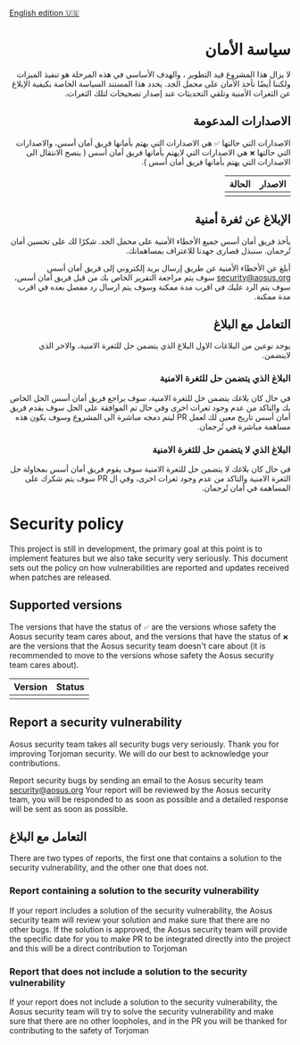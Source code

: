 [English edition 🇺🇸](#Security-policy)

<div dir="rtl">

# سياسة الأمان
لا يزال هذا المشروع قيد التطوير ، والهدف الأساسي في هذه المرحلة هو تنفيذ الميزات ولكننا أيضًا نأخذ الأمان على محمل الجد. يحدد هذا المستند السياسة الخاصة بكيفية الإبلاغ عن الثغرات الأمنية وتلقي التحديثات عند إصدار تصحيحات لتلك الثغرات.

## الاصدارات المدعومة
الاصدارات التي حالتها `✅` هي الاصدارات التي يهتم بأمانها فريق أمان أسس، والاصدارات التي حالتها `❌` هي الاصدارات التي لايهتم بأمانها فريق أمان أسس ( ينصح الانتقال الى الاصدارات التي يهتم بأمانها فريق أمان أسس ).

|  الاصدار |  الحالة |
|---------|-------|
|         |       |

## الإبلاغ عن ثغرة أمنية
يأخذ فريق أمان أسس جميع الأخطاء الأمنية على محمل الجد. شكرًا لك على تحسين أمان تُرجمان. سنبذل قصارى جهدنا للاعتراف بمساهماتك.

أبلغ عن الأخطاء الأمنية عن طريق إرسال بريد إلكتروني إلى فريق أمان أسس <security@aosus.org> سوف يتم مراجعة التقرير الخاص بك من قبل فريق أمان أسس، سوف يتم الرد عليك في اقرب مدة ممكنة وسوف يتم ارسال رد مفصل بعده في اقرب مدة ممكنة.

## التعامل مع البلاغ
يوجد نوعين من البلاغات الاول البلاغ الذي يتضمن حل للثغرة الامنية، والاخر الذي لايتضمن.

### البلاغ الذي يتضمن حل للثغرة الامنية
في حال كان بلاغك يتضمن خل للثغرة الامنية، سوف يراجع فريق أمان أسس الحل الخاص بك والتاكد من عدم وجود ثغرات اخرى وفي حال تم الموافقة على الحل سوف يقدم فريق أمان أسس تاريخ معين لك لعمل PR ليتم دمجه مباشرة الى المشروع وسوف يكون هذه مساهمة مباشرة في تُرجمان.

### البلاغ الذي لا يتضمن حل للثغرة الامنية
في حال كان بلاغك لا يتضمن حل للثغرة الامنية سوف يقوم فريق أمان أسس بمحاولة حل الثغرة الامنية والتاكد من عدم وجود ثغرات اخرى، وفي ال PR سوف يتم شكرك على المساهمة في أمان تُرجمان.

</div>

# Security policy
This project is still in development, the primary goal at this point is to implement features but we also take security very seriously. This document sets out the policy on how vulnerabilities are reported and updates received when patches are released.

## Supported versions
The versions that have the status of `✅` are the versions whose safety the Aosus security team cares about, and the versions that have the status of `❌` are the versions that the Aosus security team doesn't care about (it is recommended to move to the versions whose safety the Aosus security team cares about).

| Version | Status |
|---------|--------|
|         |        |

## Report a security vulnerability
Aosus security team takes all security bugs very seriously. Thank you for improving Torjoman security. We will do our best to acknowledge your contributions.

Report security bugs by sending an email to the Aosus security team <security@aosus.org> Your report will be reviewed by the Aosus security team, you will be responded to as soon as possible and a detailed response will be sent as soon as possible.

## التعامل مع البلاغ
There are two types of reports, the first one that contains a solution to the security vulnerability, and the other one that does not.

### Report containing a solution to the security vulnerability
If your report includes a solution of the security vulnerability, the Aosus security team will review your solution and make sure that there are no other bugs. If the solution is approved, the Aosus security team will provide the specific date for you to make PR to be integrated directly into the project and this will be a direct contribution to Torjoman

### Report that does not include a solution to the security vulnerability
If your report does not include a solution to the security vulnerability, the Aosus security team will try to solve the security vulnerability and make sure that there are no other loopholes, and in the PR you will be thanked for contributing to the safety of Torjoman
